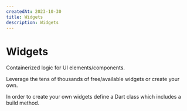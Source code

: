 ```yaml
---
createdAt: 2023-10-30
title: Widgets
description: Widgets
---
```


# Widgets
Containerized logic for UI elements/components.

Leverage the tens of thousands of free/available widgets or create your own.

In order to create your own widgets define a Dart class which includes a build method.